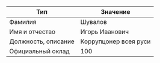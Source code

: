 
| Тип | Значение |
| - | - |
| Фамилия | Шувалов |
| Имя и отчество | Игорь Иванович |
| Должность, описание | Коррупцонер всея руси |
| Официальный оклад | 100 |
